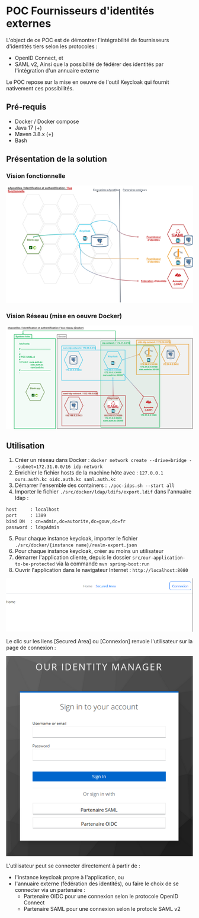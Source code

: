 # POC Fournisseurs d'identités externes

L'object de ce POC est de démontrer l'intégrabilité de fournisseurs d'identités tiers selon les protocoles : 
- OpenID Connect, et
- SAML v2,
Ainsi que la possibilité de fédérer des identités par l'intégration d'un annuaire externe

Le POC repose sur la mise en oeuvre de l'outil Keycloak qui fournit nativement ces possibilités.

## Pré-requis

- Docker / Docker compose
- Java 17 (+)
- Maven 3.8.x (+)
- Bash

## Présentation de la solution

### Vision fonctionnelle

 ![Vision Fonctionnelle](/docs/ressources/vision-fonctionnelle.png)


### Vision Réseau (mise en oeuvre Docker)

![Vision Réseau sous Docker](/docs/ressources/vision-reseau-docker.png)


## Utilisation

1. Créer un réseau dans Docker : `docker network create --drive=bridge --subnet=172.31.0.0/16 idp-network`
2. Enrichier le fichier hosts de la machine hôte avec : `127.0.0.1   ours.auth.kc oidc.auth.kc saml.auth.kc`
3. Démarrer l'ensemble des containers : `./poc-idps.sh --start all`
4. Importer le fichier `./src/docker/ldap/ldifs/export.ldif` dans l'annuaire ldap :
```
host     : localhost
port     : 1389
bind DN  : cn=admin,dc=autorite,dc=gouv,dc=fr
password : ldapAdmin
```
5. Pour chaque instance keycloak, importer le fichier `./src/docker/{instance name}/realm-export.json`
6. Pour chaque instance keycloak, créer au moins un utilisateur
7. démarrer l'application cliente, depuis le dossier `src/our-application-to-be-protected` via la commande `mvn spring-boot:run`
8. Ouvrir l'application dans le navigateur Internet : `http://localhost:8080`

 ![Page d'accueil de l'application](/docs/ressources/home.png)

 Le clic sur les liens [Secured Area] ou [Connexion] renvoie l'utilisateur sur la page de connexion :

 ![Page de connexion](/docs/ressources/login.png)

 L'utilisateur peut se connecter directement à partir de :
 - l'instance keycloak propre à l'application, ou
 - l'annuaire externe (fédération des identités), ou faire le choix de se connecter via un partenaire :
     - Partenaire OIDC pour une connexion selon le protocole OpenID Connect
     - Partenaire SAML pour une connexion selon le protocle SAML v2